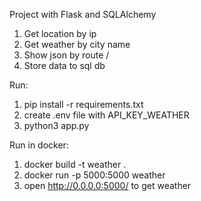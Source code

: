 Project with Flask and SQLAlchemy

1. Get location by ip
2. Get weather by city name
3. Show json by route /
4. Store data to sql db

Run:

1. pip install -r requirements.txt
2. create .env file with API_KEY_WEATHER
3. python3 app.py

Run in docker:

1. docker build -t weather .
2. docker run -p 5000:5000 weather
3. open http://0.0.0.0:5000/ to get weather